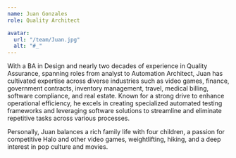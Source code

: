 ```yaml
---
name: Juan Gonzales
role: Quality Architect

avatar:
  url: "/team/Juan.jpg"
  alt: "#_"
---
```


With a BA in Design and nearly two decades of experience in Quality Assurance, spanning roles from analyst to Automation Architect, Juan has cultivated expertise across diverse industries such as video games, finance, government contracts, inventory management, travel, medical billing, software compliance, and real estate. Known for a strong drive to enhance operational efficiency, he excels in creating specialized automated testing frameworks and leveraging software solutions to streamline and eliminate repetitive tasks across various processes.

Personally, Juan balances a rich family life with four children, a passion for competitive Halo and other video games, weightlifting, hiking, and a deep interest in pop culture and movies.
